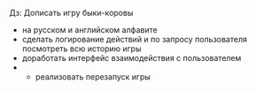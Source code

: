 Дз:
Дописать игру быки-коровы
- на русском и английском алфавите
- сделать логирование действий и по запросу пользователя посмотреть всю историю игры
- доработать интерфейс взаимодействия с пользователем
- * реализовать перезапуск игры
